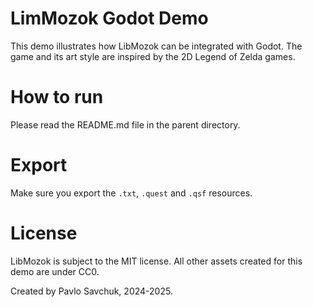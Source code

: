 # LimMozok Godot Demo

This demo illustrates how LibMozok can be integrated with Godot. 
The game and its art style are inspired by the 2D Legend of Zelda games.

# How to run

Please read the README.md file in the parent directory.

# Export

Make sure you export the `.txt`, `.quest` and `.qsf` resources.

# License

LibMozok is subject to the MIT license. 
All other assets created for this demo are under CC0.

Created by Pavlo Savchuk, 2024-2025.
